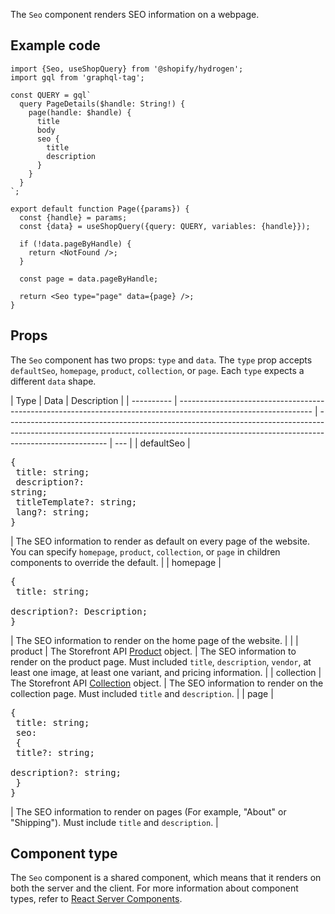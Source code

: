 <!-- This file is generated from source code in the Shopify/hydrogen repo. Edit the files in /packages/hydrogen/src/components/Seo and run 'yarn generate-docs' at the root of this repo. For more information, refer to https://github.com/Shopify/shopify-dev/blob/main/content/internal/operations/hydrogen-reference-docs.md. -->

The `Seo` component renders SEO information on a webpage.

## Example code

```tsx
import {Seo, useShopQuery} from '@shopify/hydrogen';
import gql from 'graphql-tag';

const QUERY = gql`
  query PageDetails($handle: String!) {
    page(handle: $handle) {
      title
      body
      seo {
        title
        description
      }
    }
  }
`;

export default function Page({params}) {
  const {handle} = params;
  const {data} = useShopQuery({query: QUERY, variables: {handle}});

  if (!data.pageByHandle) {
    return <NotFound />;
  }

  const page = data.pageByHandle;

  return <Seo type="page" data={page} />;
}
```

## Props

The `Seo` component has two props: `type` and `data`. The `type` prop accepts `defaultSeo`, `homepage`, `product`, `collection`, or `page`. Each `type` expects a different `data` shape.

| Type       | Data                                                                                                            | Description                                                                                                                                                                           |
| ---------- | --------------------------------------------------------------------------------------------------------------- | ------------------------------------------------------------------------------------------------------------------------------------------------------------------------------------- | --- |
| defaultSeo | <pre>{ <br> title: string; <br> description?: string;<br> titleTemplate?: string;<br> lang?: string;<br>}</pre> | The SEO information to render as default on every page of the website. You can specify `homepage`, `product`, `collection`, or `page` in children components to override the default. |
| homepage   | <pre>{ <br> title: string; <br> description?: Description;<br>}</pre>                                           | The SEO information to render on the home page of the website.                                                                                                                        |     |
| product    | The Storefront API [Product](/api/storefront/reference/common-objects/product) object.                          | The SEO information to render on the product page. Must included `title`, `description`, `vendor`, at least one image, at least one variant, and pricing information.                 |
| collection | The Storefront API [Collection](/api/storefront/reference/common-objects/collection) object.                    | The SEO information to render on the collection page. Must included `title` and `description`.                                                                                        |
| page       | <pre>{ <br> title: string; <br> seo: <br> { <br> title?: string; <br> description?: string;<br> }<br>}</pre>    | The SEO information to render on pages (For example, "About" or "Shipping"). Must include `title` and `description`.                                                                  |

## Component type

The `Seo` component is a shared component, which means that it renders on both the server and the client. For more information about component types, refer to [React Server Components](/custom-storefronts/hydrogen/framework/react-server-components).
